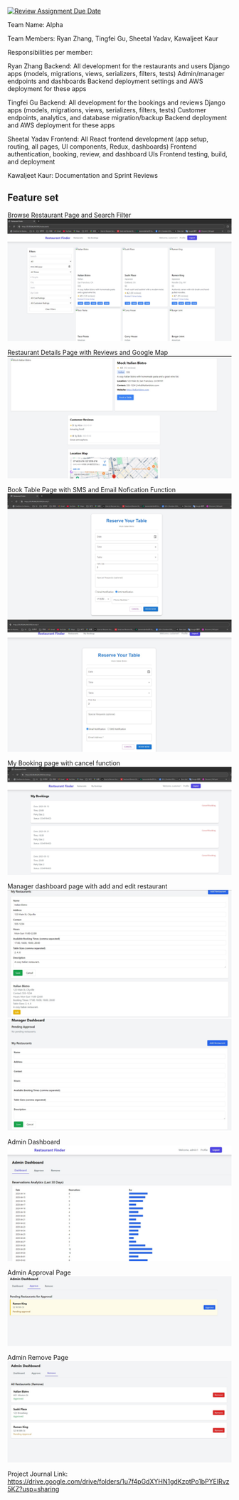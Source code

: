 [![Review Assignment Due Date](https://classroom.github.com/assets/deadline-readme-button-22041afd0340ce965d47ae6ef1cefeee28c7c493a6346c4f15d667ab976d596c.svg)](https://classroom.github.com/a/Fu_pncF5)


Team Name: Alpha

Team Members: 
Ryan Zhang, Tingfei Gu, Sheetal Yadav, Kawaljeet Kaur

Responsibilities per member:

Ryan Zhang
Backend:
All development for the restaurants and users Django apps (models, migrations, views, serializers, filters, tests)
Admin/manager endpoints and dashboards
Backend deployment settings and AWS deployment for these apps

Tingfei Gu
Backend:
All development for the bookings and reviews Django apps (models, migrations, views, serializers, filters, tests)
Customer endpoints, analytics, and database migration/backup
Backend deployment and AWS deployment for these apps

Sheetal Yadav
Frontend:
All React frontend development (app setup, routing, all pages, UI components, Redux, dashboards)
Frontend authentication, booking, review, and dashboard UIs
Frontend testing, build, and deployment

Kawaljeet Kaur:
Documentation and Sprint Reviews


## Feature set
Browse Restaurant Page and Search Filter
![browse](./images/browse.jpg)

Restaurant Details Page with Reviews and Google Map
![detail&map](./images/details.jpg)

Book Table Page with SMS and Email Nofication Function
![sms](./images/book%20table%20sms.jpg)
![email](./images/book%20table%20email.jpg)

My Booking page with cancel function
![bookings](./images/bookings.jpg)

Manager dashboard page with add and edit restaurant
![manager1](./images/manager1.jpg)
![manager2](./images/manager2.jpg)

Admin Dashboard
![admindashboard](./images/admin%20dashboard.jpg)

Admin Approval Page
![adminapproval](./images/admin%20approval.jpg)

Admin Remove Page
![adminremove](./images/admin%20remove.jpg)

Project Journal Link:
https://drive.google.com/drive/folders/1u7f4pGdXYHN1gdKzptPo1bPYElRvz5KZ?usp=sharing
